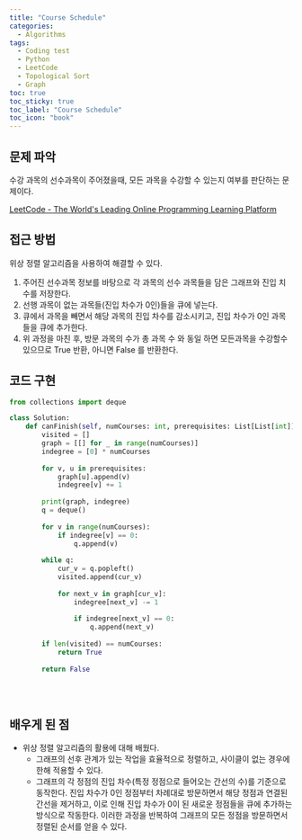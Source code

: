 ```yaml
---
title: "Course Schedule"
categories:
  - Algorithms
tags:
  - Coding test
  - Python
  - LeetCode
  - Topological Sort
  - Graph
toc: true
toc_sticky: true
toc_label: "Course Schedule"
toc_icon: "book"
---
```

## 문제 파악
수강 과목의 선수과목이 주어졌을때, 모든 과목을 수강할 수 있는지 여부를 판단하는 문제이다.

[LeetCode - The World's Leading Online Programming Learning Platform](https://leetcode.com/problems/course-schedule/description/)

## 접근 방법

위상 정렬 알고리즘을 사용하여 해결할 수 있다. 

1. 주어진 선수과목 정보를 바탕으로 각 과목의 선수 과목들을 담은 그래프와 진입 치수를 저장한다.
2. 선행 과목이 없는 과목들(진입 차수가 0인)들을 큐에 넣는다.
3. 큐에서 과목을 빼면서 해당 과목의 진입 차수를 감소시키고, 진입 차수가 0인 과목들을 큐에 추가한다.
4. 위 과정을 마친 후, 방문 과목의 수가 총 과목 수 와 동일 하면 모든과목을 수강할수 있으므로  True  반환, 아니면 False 를 반환한다.

## 코드 구현

```python
from collections import deque

class Solution:
    def canFinish(self, numCourses: int, prerequisites: List[List[int]]) -> bool:
        visited = []
        graph = [[] for _ in range(numCourses)]
        indegree = [0] * numCourses
        
        for v, u in prerequisites:
            graph[u].append(v)
            indegree[v] += 1
        
        print(graph, indegree)
        q = deque()
        
        for v in range(numCourses):
            if indegree[v] == 0:
                q.append(v)
        
        while q:
            cur_v = q.popleft()
            visited.append(cur_v)
            
            for next_v in graph[cur_v]:
                indegree[next_v] -= 1
                
                if indegree[next_v] == 0:
                    q.append(next_v)
        
        if len(visited) == numCourses:
            return True
        
        return False
            
            
            
```

## 배우게 된 점

- 위상 정렬 알고리즘의 활용에 대해 배웠다.
    - 그래프의 선후 관계가 있는 작업을 효율적으로 정렬하고, 사이클이 없는 경우에 한해 적용할 수 있다.
    - 그래프의 각 정점의 진입 차수(특정 정점으로 들어오는 간선의 수)를 기준으로 동작한다. 진입 차수가 0인 정점부터 차례대로 방문하면서 해당 정점과 연결된 간선을 제거하고, 이로 인해 진입 차수가 0이 된 새로운 정점들을 큐에 추가하는 방식으로 작동한다. 이러한 과정을 반복하여 그래프의 모든 정점을 방문하면서 정렬된 순서를 얻을 수 있다.
